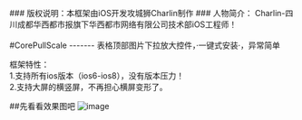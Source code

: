 <br />
### 版权说明：本框架由iOS开发攻城狮Charlin制作
### 人物简介： Charlin-四川成都华西都市报旗下华西都市网络有限公司技术部iOS工程师！
<br /><br />
#CorePullScale
-------
表格顶部图片下拉放大控件，·一键式安装·，异常简单



框架特性：<br />
1.支持所有ios版本（ios6-ios8），没有版本压力！<br />
2.支持大屏的横竖屏，不再担心横屏变形了。



##先看看效果图吧
![image](./img/1.png)

